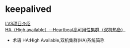 # keepalived

[LVS项目介绍](http://www.linuxvirtualserver.org/zh/lvs1.html)  
[HA（High available）--Heartbeat高可用性集群（双机热备）](https://www.cnblogs.com/wylhome/p/6014628.html)

* 术语
  HA:High Available,双机集群\(HA\)系统简称



